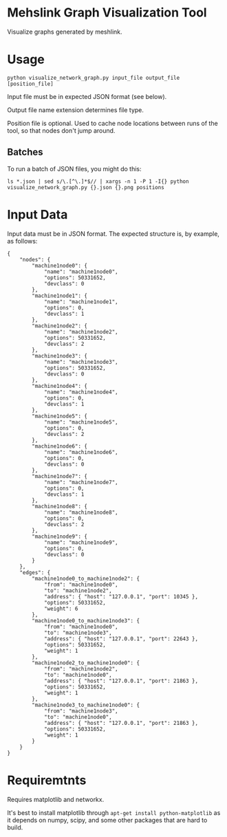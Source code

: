 Mehslink Graph Visualization Tool
=================================

Visualize graphs generated by meshlink.

# Usage

```python visualize_network_graph.py input_file output_file [position_file]```

Input file must be in expected JSON format (see below).

Output file name extension determines file type.

Position file is optional. Used to cache node locations between runs of the
tool, so that nodes don't jump around.

## Batches

To run a batch of JSON files, you might do this:

```ls *.json | sed s/\.[^\.]*$// | xargs -n 1 -P 1 -I{} python visualize_network_graph.py {}.json {}.png positions```

# Input Data
Input data must be in JSON format. The expected structure is, by example, as
follows:


```
{
	"nodes": {
		"machine1node0": {
			"name": "machine1node0",
			"options": 50331652,
			"devclass": 0
		},
		"machine1node1": {
			"name": "machine1node1",
			"options": 0,
			"devclass": 1
		},
		"machine1node2": {
			"name": "machine1node2",
			"options": 50331652,
			"devclass": 2
		},
		"machine1node3": {
			"name": "machine1node3",
			"options": 50331652,
			"devclass": 0
		},
		"machine1node4": {
			"name": "machine1node4",
			"options": 0,
			"devclass": 1
		},
		"machine1node5": {
			"name": "machine1node5",
			"options": 0,
			"devclass": 2
		},
		"machine1node6": {
			"name": "machine1node6",
			"options": 0,
			"devclass": 0
		},
		"machine1node7": {
			"name": "machine1node7",
			"options": 0,
			"devclass": 1
		},
		"machine1node8": {
			"name": "machine1node8",
			"options": 0,
			"devclass": 2
		},
		"machine1node9": {
			"name": "machine1node9",
			"options": 0,
			"devclass": 0
		}
	},
	"edges": {
		"machine1node0_to_machine1node2": {
			"from": "machine1node0",
			"to": "machine1node2",
			"address": { "host": "127.0.0.1", "port": 10345 },
			"options": 50331652,
			"weight": 6
		},
		"machine1node0_to_machine1node3": {
			"from": "machine1node0",
			"to": "machine1node3",
			"address": { "host": "127.0.0.1", "port": 22643 },
			"options": 50331652,
			"weight": 1
		},
		"machine1node2_to_machine1node0": {
			"from": "machine1node2",
			"to": "machine1node0",
			"address": { "host": "127.0.0.1", "port": 21863 },
			"options": 50331652,
			"weight": 1
		},
		"machine1node3_to_machine1node0": {
			"from": "machine1node3",
			"to": "machine1node0",
			"address": { "host": "127.0.0.1", "port": 21863 },
			"options": 50331652,
			"weight": 1
		}
	}
}
```

# Requiremtnts

Requires matplotlib and networkx.

It's best to install matplotlib through ```apt-get install python-matplotlib```
as it depends on numpy, scipy, and some other packages that are hard to build.
